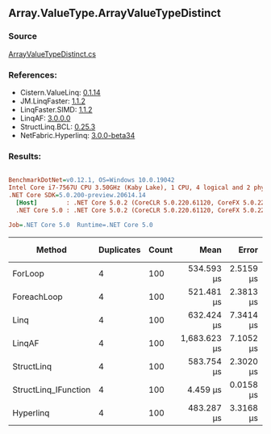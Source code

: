 ﻿## Array.ValueType.ArrayValueTypeDistinct

### Source
[ArrayValueTypeDistinct.cs](../LinqBenchmarks/Array/ValueType/ArrayValueTypeDistinct.cs)

### References:
- Cistern.ValueLinq: [0.1.14](https://www.nuget.org/packages/Cistern.ValueLinq/0.1.14)
- JM.LinqFaster: [1.1.2](https://www.nuget.org/packages/JM.LinqFaster/1.1.2)
- LinqFaster.SIMD: [1.1.2](https://www.nuget.org/packages/LinqFaster.SIMD/1.0.3)
- LinqAF: [3.0.0.0](https://www.nuget.org/packages/LinqAF/3.0.0.0)
- StructLinq.BCL: [0.25.3](https://www.nuget.org/packages/StructLinq.BCL/0.25.3)
- NetFabric.Hyperlinq: [3.0.0-beta34](https://www.nuget.org/packages/NetFabric.Hyperlinq/3.0.0-beta34)

### Results:
``` ini

BenchmarkDotNet=v0.12.1, OS=Windows 10.0.19042
Intel Core i7-7567U CPU 3.50GHz (Kaby Lake), 1 CPU, 4 logical and 2 physical cores
.NET Core SDK=5.0.200-preview.20614.14
  [Host]        : .NET Core 5.0.2 (CoreCLR 5.0.220.61120, CoreFX 5.0.220.61120), X64 RyuJIT
  .NET Core 5.0 : .NET Core 5.0.2 (CoreCLR 5.0.220.61120, CoreFX 5.0.220.61120), X64 RyuJIT

Job=.NET Core 5.0  Runtime=.NET Core 5.0  

```
|               Method | Duplicates | Count |         Mean |     Error |    StdDev | Ratio |     Gen 0 | Gen 1 | Gen 2 | Allocated |
|--------------------- |----------- |------ |-------------:|----------:|----------:|------:|----------:|------:|------:|----------:|
|              ForLoop |          4 |   100 |   534.593 μs | 2.5159 μs | 2.1009 μs | 1.000 | 1095.7031 |     - |     - | 2292184 B |
|          ForeachLoop |          4 |   100 |   521.481 μs | 2.3813 μs | 2.2275 μs | 0.976 | 1095.7031 |     - |     - | 2292184 B |
|                 Linq |          4 |   100 |   632.424 μs | 7.3414 μs | 6.5079 μs | 1.184 | 1092.7734 |     - |     - | 2286672 B |
|               LinqAF |          4 |   100 | 1,683.623 μs | 7.1052 μs | 6.2986 μs | 3.150 | 2187.5000 |     - |     - | 4575074 B |
|           StructLinq |          4 |   100 |   583.754 μs | 2.3020 μs | 2.1533 μs | 1.093 | 1086.9141 |     - |     - | 2273657 B |
| StructLinq_IFunction |          4 |   100 |     4.459 μs | 0.0158 μs | 0.0148 μs | 0.008 |         - |     - |     - |         - |
|            Hyperlinq |          4 |   100 |   483.287 μs | 3.3168 μs | 3.1025 μs | 0.904 | 1045.8984 |     - |     - | 2187584 B |
